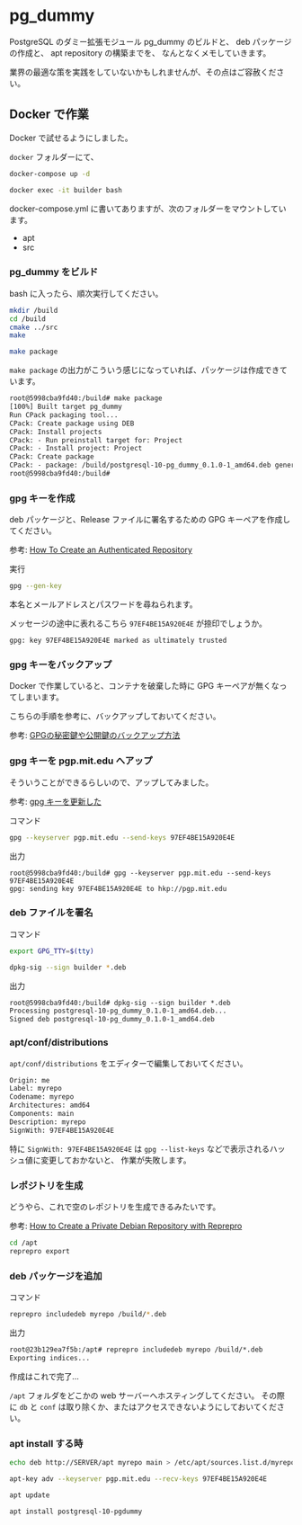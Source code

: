 # pg_dummy

PostgreSQL のダミー拡張モジュール pg_dummy のビルドと、
deb パッケージの作成と、
apt repository の構築までを、
なんとなくメモしていきます。

業界の最適な策を実践をしていないかもしれませんが、その点はご容赦ください。

## Docker で作業

Docker で試せるようにしました。

`docker` フォルダーにて、

```bat
docker-compose up -d

docker exec -it builder bash
```

docker-compose.yml に書いてありますが、次のフォルダーをマウントしています。

- apt
- src

### pg_dummy をビルド

bash に入ったら、順次実行してください。

```sh
mkdir /build
cd /build
cmake ../src
make

make package
```

`make package` の出力がこういう感じになっていれば、パッケージは作成できています。

```txt
root@5998cba9fd40:/build# make package
[100%] Built target pg_dummy
Run CPack packaging tool...
CPack: Create package using DEB
CPack: Install projects
CPack: - Run preinstall target for: Project
CPack: - Install project: Project
CPack: Create package
CPack: - package: /build/postgresql-10-pg_dummy_0.1.0-1_amd64.deb generated.
root@5998cba9fd40:/build#
```

### gpg キーを作成

deb パッケージと、Release ファイルに署名するための GPG キーペアを作成してください。

参考: [How To Create an Authenticated Repository](https://help.ubuntu.com/community/CreateAuthenticatedRepository)

実行

```sh
gpg --gen-key
```

本名とメールアドレスとパスワードを尋ねられます。

メッセージの途中に表れるこちら `97EF4BE15A920E4E` が捺印でしょうか。

`gpg: key 97EF4BE15A920E4E marked as ultimately trusted`

### gpg キーをバックアップ

Docker で作業していると、コンテナを破棄した時に GPG キーペアが無くなってしまいます。

こちらの手順を参考に、バックアップしておいてください。

参考: [GPGの秘密鍵や公開鍵のバックアップ方法](https://www.rk-k.com/archives/3351)

### gpg キーを pgp.mit.edu へアップ

そういうことができるらしいので、アップしてみました。

参考: [gpg キーを更新した](https://qiita.com/takayama/items/cb9a47d3a1f9fae8a205)

コマンド

```sh
gpg --keyserver pgp.mit.edu --send-keys 97EF4BE15A920E4E
```

出力

```出力
root@5998cba9fd40:/build# gpg --keyserver pgp.mit.edu --send-keys 97EF4BE15A920E4E
gpg: sending key 97EF4BE15A920E4E to hkp://pgp.mit.edu
```

### deb ファイルを署名

コマンド

```sh
export GPG_TTY=$(tty)

dpkg-sig --sign builder *.deb
```

出力

```txt
root@5998cba9fd40:/build# dpkg-sig --sign builder *.deb
Processing postgresql-10-pg_dummy_0.1.0-1_amd64.deb...
Signed deb postgresql-10-pg_dummy_0.1.0-1_amd64.deb
```

### apt/conf/distributions

`apt/conf/distributions` をエディターで編集しておいてください。

```sh
Origin: me
Label: myrepo
Codename: myrepo
Architectures: amd64
Components: main
Description: myrepo
SignWith: 97EF4BE15A920E4E
```

特に `SignWith: 97EF4BE15A920E4E` は `gpg --list-keys` などで表示されるハッシュ値に変更しておかないと、
作業が失敗します。

### レポジトリを生成

どうやら、これで空のレポジトリを生成できるみたいです。

参考: [How to Create a Private Debian Repository with Reprepro](https://www.codepool.biz/linux-debian-reporisory-reprepro.html)

```sh
cd /apt
reprepro export
```

### deb パッケージを追加

コマンド

```sh
reprepro includedeb myrepo /build/*.deb
```

出力

```txt
root@23b129ea7f5b:/apt# reprepro includedeb myrepo /build/*.deb
Exporting indices...
```

作成はこれで完了…

`/apt` フォルダをどこかの web サーバーへホスティングしてください。
その際に `db` と `conf` は取り除くか、またはアクセスできないようにしておいてください。

### apt install する時

```sh
echo deb http://SERVER/apt myrepo main > /etc/apt/sources.list.d/myrepo.list

apt-key adv --keyserver pgp.mit.edu --recv-keys 97EF4BE15A920E4E

apt update

apt install postgresql-10-pgdummy
```
